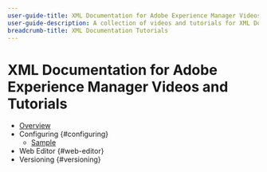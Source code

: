 ```yaml
---
user-guide-title: XML Documentation for Adobe Experience Manager Videos and Tutorials
user-guide-description: A collection of videos and tutorials for XML Documentation for Adobe Experience Manager.
breadcrumb-title: XML Documentation Tutorials
---
```

  
# XML Documentation for Adobe Experience Manager Videos and Tutorials

+ [Overview](overview.md)
+ Configuring {#configuring}
  + [Sample](./section-a/section-a1/sample.md)
+ Web Editor {#web-editor}
+ Versioning {#versioning}


